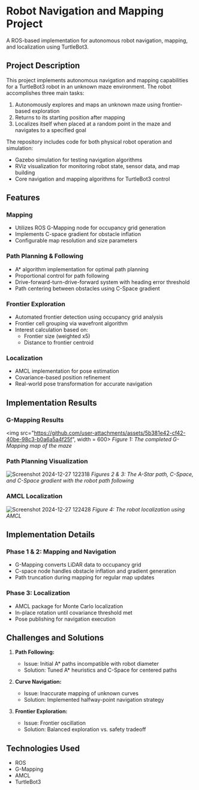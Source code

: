 # Robot Navigation and Mapping Project

A ROS-based implementation for autonomous robot navigation, mapping, and localization using TurtleBot3.

## Project Description

This project implements autonomous navigation and mapping capabilities for a TurtleBot3 robot in an unknown maze environment. The robot accomplishes three main tasks:

1. Autonomously explores and maps an unknown maze using frontier-based exploration
2. Returns to its starting position after mapping
3. Localizes itself when placed at a random point in the maze and navigates to a specified goal

The repository includes code for both physical robot operation and simulation:
- Gazebo simulation for testing navigation algorithms
- RViz visualization for monitoring robot state, sensor data, and map building
- Core navigation and mapping algorithms for TurtleBot3 control

## Features

### Mapping
- Utilizes ROS G-Mapping node for occupancy grid generation
- Implements C-space gradient for obstacle inflation
- Configurable map resolution and size parameters

### Path Planning & Following
- A* algorithm implementation for optimal path planning
- Proportional control for path following
- Drive-forward-turn-drive-forward system with heading error threshold
- Path centering between obstacles using C-Space gradient

### Frontier Exploration
- Automated frontier detection using occupancy grid analysis
- Frontier cell grouping via wavefront algorithm
- Interest calculation based on:
  - Frontier size (weighted x5)
  - Distance to frontier centroid

### Localization
- AMCL implementation for pose estimation
- Covariance-based position refinement
- Real-world pose transformation for accurate navigation

## Implementation Results

### G-Mapping Results
<img src="https://github.com/user-attachments/assets/5b381e42-cf42-40be-98c3-b0a6a5a4f25f", width = 600>
*Figure 1: The completed G-Mapping map of the maze*

### Path Planning Visualization
![Screenshot 2024-12-27 122318](https://github.com/user-attachments/assets/4b3162b5-4cc0-442b-b943-a15b41209d5d)
*Figures 2 & 3: The A-Star path, C-Space, and C-Space gradient with the robot path following*

### AMCL Localization
![Screenshot 2024-12-27 122428](https://github.com/user-attachments/assets/5de41d64-344a-4df1-8f13-ca6803f40911)
*Figure 4: The robot localization using AMCL*

## Implementation Details

### Phase 1 & 2: Mapping and Navigation
- G-Mapping converts LiDAR data to occupancy grid
- C-space node handles obstacle inflation and gradient generation
- Path truncation during mapping for regular map updates

### Phase 3: Localization
- AMCL package for Monte Carlo localization
- In-place rotation until covariance threshold met
- Pose publishing for navigation execution

## Challenges and Solutions

1. **Path Following:**
   - Issue: Initial A* paths incompatible with robot diameter
   - Solution: Tuned A* heuristics and C-Space for centered paths

2. **Curve Navigation:**
   - Issue: Inaccurate mapping of unknown curves
   - Solution: Implemented halfway-point navigation strategy

3. **Frontier Exploration:**
   - Issue: Frontier oscillation
   - Solution: Balanced exploration vs. safety tradeoff

## Technologies Used
- ROS
- G-Mapping
- AMCL
- TurtleBot3
